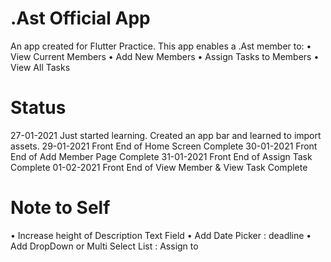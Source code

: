 # .Ast Official App

An app created for Flutter Practice.
This app enables a .Ast member to:
    • View Current Members
    • Add New Members
    • Assign Tasks to Members
    • View All Tasks


# Status
27-01-2021 Just started learning. Created an app bar and learned to import assets.
29-01-2021 Front End of Home Screen Complete
30-01-2021 Front End of Add Member Page Complete
31-01-2021 Front End of Assign Task Complete
01-02-2021 Front End of View Member & View Task Complete                                          

# Note to Self
• Increase height of Description Text Field
• Add Date Picker : deadline
• Add DropDown or Multi Select List : Assign to
 
